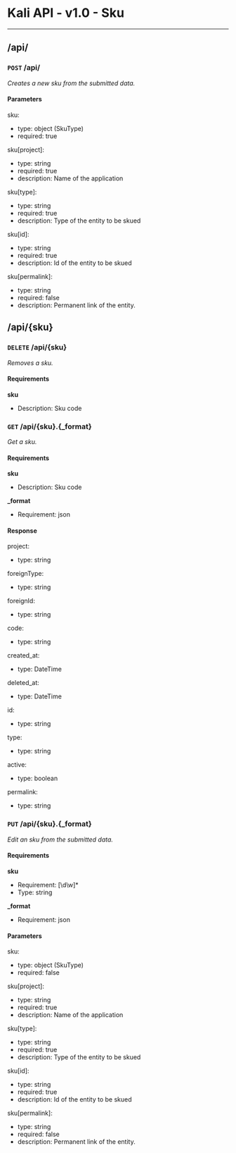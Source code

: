 # Kali API - v1.0 - Sku

---

## /api/ ##

### `POST` /api/ ###

_Creates a new sku from the submitted data._

#### Parameters ####

sku:

  * type: object (SkuType)
  * required: true

sku[project]:

  * type: string
  * required: true
  * description: Name of the application

sku[type]:

  * type: string
  * required: true
  * description: Type of the entity to be skued

sku[id]:

  * type: string
  * required: true
  * description: Id of the entity to be skued

sku[permalink]:

  * type: string
  * required: false
  * description: Permanent link of the entity.


## /api/{sku} ##

### `DELETE` /api/{sku} ###

_Removes a sku._

#### Requirements ####

**sku**

  - Description: Sku code


### `GET` /api/{sku}.{_format} ###

_Get a sku._

#### Requirements ####

**sku**

  - Description: Sku code
  
**_format**

  - Requirement: json

#### Response ####

project:

  * type: string

foreignType:

  * type: string

foreignId:

  * type: string

code:

  * type: string

created_at:

  * type: DateTime

deleted_at:

  * type: DateTime

id:

  * type: string

type:

  * type: string

active:

  * type: boolean

permalink:

  * type: string


### `PUT` /api/{sku}.{_format} ###

_Edit an sku from the submitted data._

#### Requirements ####

**sku**

  - Requirement: [\d\w]*
  - Type: string

**_format**

  - Requirement: json

#### Parameters ####

sku:

  * type: object (SkuType)
  * required: false

sku[project]:

  * type: string
  * required: true
  * description: Name of the application

sku[type]:

  * type: string
  * required: true
  * description: Type of the entity to be skued

sku[id]:

  * type: string
  * required: true
  * description: Id of the entity to be skued

sku[permalink]:

  * type: string
  * required: false
  * description: Permanent link of the entity.
